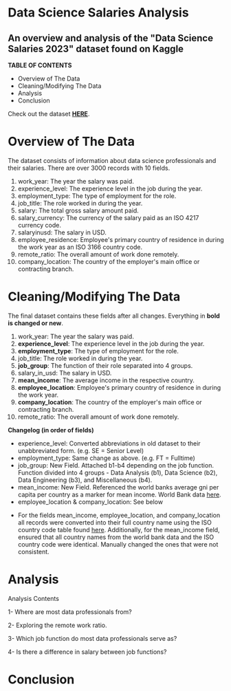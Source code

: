 # Data Science Salaries Analysis 
## An overview and analysis of the "Data Science Salaries 2023" dataset found on Kaggle

**TABLE OF CONTENTS**
- Overview of The Data
- Cleaning/Modifying The Data
- Analysis
- Conclusion

Check out the dataset [**HERE**](https://www.kaggle.com/datasets/arnabchaki/data-science-salaries-2023?resource=download).

# Overview of The Data
The dataset consists of information about data science professionals and their salaries. There are over 3000 records with 10 fields. 

1. work_year: The year the salary was paid. 
2. experience_level: The experience level in the job during the year. 
3. employment_type: The type of employment for the role.
4. job_title: The role worked in during the year.
5. salary: The total gross salary amount paid.
6. salary_currency: The currency of the salary paid as an ISO 4217 currency code.
7. salaryinusd: The salary in USD.
8. employee_residence: Employee's primary country of residence in during the work year as an ISO 3166 country code.
9. remote_ratio: The overall amount of work done remotely.
10. company_location: The country of the employer's main office or contracting branch.

# Cleaning/Modifying The Data
The final dataset contains these fields after all changes. Everything in **bold is changed or new**.

1. work_year: The year the salary was paid. 
2. **experience_level**: The experience level in the job during the year.
3. **employment_type**: The type of employment for the role.
4. job_title: The role worked in during the year.
5. **job_group**: The function of their role separated into 4 groups. 
6. salary_in_usd: The salary in USD.
7. **mean_income**: The average income in the respective country. 
9. **employee_location**: Employee's primary country of residence in during the work year.
10. **company_location**: The country of the employer's main office or contracting branch.
11. remote_ratio: The overall amount of work done remotely.


**Changelog (in order of fields)**
- experience_level: Converted abbreviations in old dataset to their unabbreviated form. (e.g. SE = Senior Level)
- employment_type: Same change as above. (e.g. FT = Fulltime)
- job_group: New Field. Attached b1-b4 depending on the job function. Function divided into 4 groups - Data Analysis (b1), Data Science (b2), Data Engineering (b3), and Miscellaneous (b4).
-  mean_income: New Field. Referenced the world banks average gni per capita per country as a marker for mean income. World Bank data [here](https://data.worldbank.org/indicator/NY.GNP.PCAP.CD).
-  employee_location & company_location: See below

* For the fields mean_income, employee_location, and company_location all records were converted into their full country name using the ISO country code table found [here](https://en.wikipedia.org/wiki/List_of_ISO_3166_country_codes). Additionally, for the mean_income field, ensured that all country names from the world bank data and the ISO country code were identical. Manually changed the ones that were not consistent.


# Analysis
Analysis Contents                

1- Where are most data professionals from?



2- Exploring the remote work ratio.

3- Which job function do most data professionals serve as?

4- Is there a difference in salary between job functions?

# Conclusion

